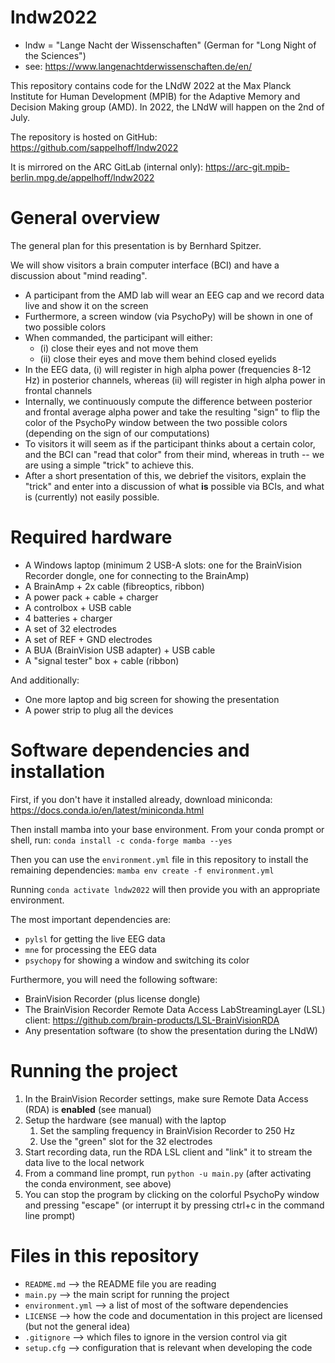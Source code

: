 # lndw2022

- lndw = "Lange Nacht der Wissenschaften" (German for "Long Night of the Sciences")
- see: https://www.langenachtderwissenschaften.de/en/

This repository contains code for the LNdW 2022 at the Max Planck Institute for Human Development (MPIB)
for the Adaptive Memory and Decision Making group (AMD).
In 2022, the LNdW will happen on the 2nd of July.

The repository is hosted on GitHub: https://github.com/sappelhoff/lndw2022

It is mirrored on the ARC GitLab (internal only): https://arc-git.mpib-berlin.mpg.de/appelhoff/lndw2022

# General overview

The general plan for this presentation is by Bernhard Spitzer.

We will show visitors a brain computer interface (BCI) and have a discussion about "mind reading".

- A participant from the AMD lab will wear an EEG cap and we record data live and show it on the screen
- Furthermore, a screen window (via PsychoPy) will be shown in one of two possible colors
- When commanded, the participant will either:
    - (i) close their eyes and not move them
    - (ii) close their eyes and move them behind closed eyelids
- In the EEG data, (i) will register in high alpha power (frequencies 8-12 Hz) in posterior channels,
  whereas (ii) will register in high alpha power in frontal channels
- Internally, we continuously compute the difference between posterior and frontal average alpha power
  and take the resulting "sign" to flip the color of the PsychoPy window between the two possible colors
  (depending on the sign of our computations)
- To visitors it will seem as if the participant thinks about a certain color, and the BCI can "read
  that color" from their mind, whereas in truth -- we are using a simple "trick" to achieve this.
- After a short presentation of this, we debrief the visitors, explain the "trick" and enter into a
  discussion of what **is** possible via BCIs, and what is (currently) not easily possible.

# Required hardware

- A Windows laptop (minimum 2 USB-A slots: one for the BrainVision Recorder dongle, one for connecting to the BrainAmp)
- A BrainAmp + 2x cable (fibreoptics, ribbon)
- A power pack + cable + charger
- A controlbox + USB cable
- 4 batteries + charger
- A set of 32 electrodes
- A set of REF + GND electrodes
- A BUA (BrainVision USB adapter) + USB cable
- A "signal tester" box + cable (ribbon)

And additionally:

- One more laptop and big screen for showing the presentation
- A power strip to plug all the devices

# Software dependencies and installation

First, if you don't have it installed already, download miniconda:
https://docs.conda.io/en/latest/miniconda.html

Then install mamba into your base environment.
From your conda prompt or shell, run: `conda install -c conda-forge mamba --yes`

Then you can use the `environment.yml` file in this repository to install the
remaining dependencies: `mamba env create -f environment.yml`

Running `conda activate lndw2022` will then provide you with an appropriate environment.

The most important dependencies are:

- `pylsl` for getting the live EEG data
- `mne` for processing the EEG data
- `psychopy` for showing a window and switching its color

Furthermore, you will need the following software:

- BrainVision Recorder (plus license dongle)
- The BrainVision Recorder Remote Data Access LabStreamingLayer (LSL) client: https://github.com/brain-products/LSL-BrainVisionRDA
- Any presentation software (to show the presentation during the LNdW)

# Running the project

1. In the BrainVision Recorder settings, make sure Remote Data Access (RDA) is **enabled** (see manual)
1. Setup the hardware (see manual) with the laptop
    1. Set the sampling frequency in BrainVision Recorder to 250 Hz
    1. Use the "green" slot for the 32 electrodes
1. Start recording data, run the RDA LSL client and "link" it to stream the data live to the local network
1. From a command line prompt, run `python -u main.py` (after activating the conda environment, see above)
1. You can stop the program by clicking on the colorful PsychoPy window and pressing "escape"
   (or interrupt it by pressing ctrl+c in the command line prompt)

# Files in this repository

- `README.md` --> the README file you are reading
- `main.py` --> the main script for running the project
- `environment.yml` --> a list of most of the software dependencies
- `LICENSE` --> how the code and documentation in this project are licensed (but not the general idea)
- `.gitignore` --> which files to ignore in the version control via git
- `setup.cfg` --> configuration that is relevant when developing the code
